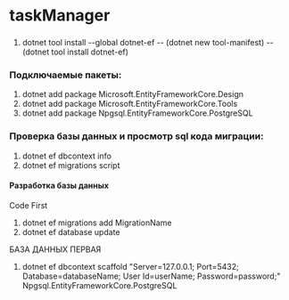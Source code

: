# taskManager

### 
1) dotnet tool install --global dotnet-ef
    -- (dotnet new tool-manifest)
    -- (dotnet tool install dotnet-ef)
    
### Подключаемые пакеты:
1) dotnet add package Microsoft.EntityFrameworkCore.Design
2) dotnet add package Microsoft.EntityFrameworkCore.Tools
3) dotnet add package Npgsql.EntityFrameworkCore.PostgreSQL

### Проверка базы данных и просмотр sql кода миграции:
1) dotnet ef dbcontext info
2) dotnet ef migrations script

#### Разработка базы данных

Code First
1) dotnet ef migrations add MigrationName
2) dotnet ef database update

БАЗА ДАННЫХ ПЕРВАЯ
1) dotnet ef dbcontext scaffold "Server=127.0.0.1; Port=5432; Database=databaseName; User Id=userName; Password=password;" Npgsql.EntityFrameworkCore.PostgreSQL
